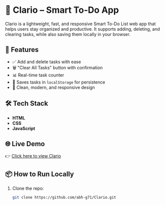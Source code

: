# 📝 Clario – Smart To-Do App

Clario is a lightweight, fast, and responsive Smart To-Do List web app that helps users stay organized and productive. It supports adding, deleting, and clearing tasks, while also saving them locally in your browser.

## 🚀 Features
- ✅ Add and delete tasks with ease
- 🗑️ "Clear All Tasks" button with confirmation
- 📊 Real-time task counter
- 💾 Saves tasks in `localStorage` for persistence
- 🎨 Clean, modern, and responsive design

## 🛠️ Tech Stack
- **HTML**
- **CSS**
- **JavaScript**

## 🌐 Live Demo
👉 [Click here to view Clario](https://abh-g71.github.io/Clario/)

## 📦 How to Run Locally
1. Clone the repo:
   ```bash
   git clone https://github.com/abh-g71/Clario.git
